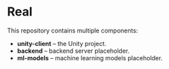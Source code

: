 # Real

This repository contains multiple components:

- **unity-client** – the Unity project.
- **backend** – backend server placeholder.
- **ml-models** – machine learning models placeholder.

